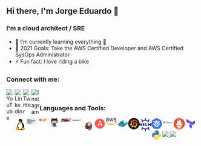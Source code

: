 ## Hi there, I'm Jorge Eduardo 👋

### I'm a cloud architect / SRE 

- 🌱 I’m currently learning everything 🤣
- 🥅 2021 Goals: Take the AWS Certified Developer and AWS Certified SysOps Administrator
- ⚡ Fun fact: I love riding a bike

### Connect with me:

[<img align="left" alt="YouTube" width="22px" src="https://cdn.jsdelivr.net/npm/simple-icons@v3/icons/youtube.svg" />][youtube]
[<img align="left" alt="LinkedIn" width="22px" src="https://cdn.jsdelivr.net/npm/simple-icons@v3/icons/linkedin.svg" />][linkedin]
[<img align="left" alt="Twitter" width="22px" src="https://cdn.jsdelivr.net/npm/simple-icons@v3/icons/twitter.svg" />][twitter]
[<img align="left" alt="Instagram" width="22px" src="https://cdn.jsdelivr.net/npm/simple-icons@v3/icons/instagram.svg" />][instagram]

<br />

### Languages and Tools:

<img align="left" alt="Unix" width="30px" src="https://raw.githubusercontent.com/jeduoliveira/jeduoliveira/master/Tools_icons/linux.png" />
<img align="left" alt="Unix" width="30px" src="https://raw.githubusercontent.com/jeduoliveira/jeduoliveira/master/Tools_icons/shell.jpg" />
<img align="left" alt="Unix" width="30px" src="https://raw.githubusercontent.com/jeduoliveira/jeduoliveira/master/Tools_icons/git.png" />
<img align="left" alt="Unix" width="30px" src="https://raw.githubusercontent.com/jeduoliveira/jeduoliveira/master/Tools_icons/github.png" />
<img align="left" alt="Unix" width="30px" src="https://raw.githubusercontent.com/jeduoliveira/jeduoliveira/master/Tools_icons/maven.jpg" />
<img align="left" alt="Unix" width="30px" src="https://raw.githubusercontent.com/jeduoliveira/jeduoliveira/master/Tools_icons/sonarqube.png" />
<img align="left" alt="Unix" width="30px" src="https://raw.githubusercontent.com/jeduoliveira/jeduoliveira/master/Tools_icons/jenkins.png" />
<img align="left" alt="Unix" width="30px" src="https://raw.githubusercontent.com/jeduoliveira/jeduoliveira/master/Tools_icons/Ansible.png" />
<img align="left" alt="Unix" width="30px" src="https://raw.githubusercontent.com/jeduoliveira/jeduoliveira/master/Tools_icons/aws.png" />
<img align="left" alt="Unix" width="30px" src="https://raw.githubusercontent.com/devicons/devicon/master/icons/docker/docker-original.svg" />
<img align="left" alt="Unix" width="30px" src="https://raw.githubusercontent.com/jeduoliveira/jeduoliveira/master/Tools_icons/grafana.png" />
<img align="left" alt="Unix" width="30px" src="https://raw.githubusercontent.com/jeduoliveira/jeduoliveira/master/Tools_icons/helm.png" />
<img align="left" alt="Unix" width="30px" src="https://raw.githubusercontent.com/jeduoliveira/jeduoliveira/master/Tools_icons/kubernetes.png" />
<img align="left" alt="Unix" width="30px" src="https://raw.githubusercontent.com/jeduoliveira/jeduoliveira/master/Tools_icons/nexus.png" />
<img align="left" alt="Unix" width="30px" src="https://raw.githubusercontent.com/jeduoliveira/jeduoliveira/master/Tools_icons/prometheus.png" />
<img align="left" alt="Unix" width="30px" src="https://raw.githubusercontent.com/jeduoliveira/jeduoliveira/master/Tools_icons/teraform.png" />
<img align="left" alt="Unix" width="30px" src="https://raw.githubusercontent.com/devicons/devicon/master/icons/python/python-original.svg" />

<br />
<br />

 <div>
  <a href="https://github.com/jeduoliveira">
  <img height="180em" src="https://github-readme-stats.vercel.app/api?username=jeduoliveira&show_icons=true&theme=&include_all_commits=true&count_private=true"/>
  <img height="180em" src="https://github-readme-stats.vercel.app/api/top-langs/?username=jeduoliveira&layout=compact&langs_count=7"/>
</div>
 
[twitter]: https://twitter.com/jeduoliveira
[youtube]: https://www.youtube.com/channel/UCyk53YdLhr8ptgE_gK-bqFQ
[instagram]: https://www.instagram.com/jeduoliveira/
[linkedin]: https://www.linkedin.com/in/jeduoliveira/
